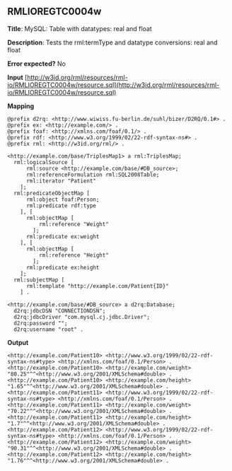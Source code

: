 ## RMLIOREGTC0004w

**Title**: MySQL: Table with datatypes: real and float

**Description**: Tests the rml:termType and datatype conversions: real and float

**Error expected?** No

**Input**
 [http://w3id.org/rml/resources/rml-io/RMLIOREGTC0004w/resource.sql](http://w3id.org/rml/resources/rml-io/RMLIOREGTC0004w/resource.sql)

**Mapping**
```
@prefix d2rq: <http://www.wiwiss.fu-berlin.de/suhl/bizer/D2RQ/0.1#> .
@prefix ex: <http://example.com/> .
@prefix foaf: <http://xmlns.com/foaf/0.1/> .
@prefix rdf: <http://www.w3.org/1999/02/22-rdf-syntax-ns#> .
@prefix rml: <http://w3id.org/rml/> .

<http://example.com/base/TriplesMap1> a rml:TriplesMap;
  rml:logicalSource [
      rml:source <http://example.com/base/#DB_source>;
      rml:referenceFormulation rml:SQL2008Table;
      rml:iterator "Patient"
    ];
  rml:predicateObjectMap [
      rml:object foaf:Person;
      rml:predicate rdf:type
    ], [
      rml:objectMap [
          rml:reference "Weight"
        ];
      rml:predicate ex:weight
    ], [
      rml:objectMap [
          rml:reference "Height"
        ];
      rml:predicate ex:height
    ];
  rml:subjectMap [
      rml:template "http://example.com/Patient{ID}"
    ] .

<http://example.com/base/#DB_source> a d2rq:Database;
  d2rq:jdbcDSN "CONNECTIONDSN";
  d2rq:jdbcDriver "com.mysql.cj.jdbc.Driver";
  d2rq:password "";
  d2rq:username "root" .

```

**Output**
```
<http://example.com/Patient10> <http://www.w3.org/1999/02/22-rdf-syntax-ns#type> <http://xmlns.com/foaf/0.1/Person> .
<http://example.com/Patient10> <http://example.com/weight> "80.25"^^<http://www.w3.org/2001/XMLSchema#double> .
<http://example.com/Patient10> <http://example.com/height> "1.65"^^<http://www.w3.org/2001/XMLSchema#double> .
<http://example.com/Patient11> <http://www.w3.org/1999/02/22-rdf-syntax-ns#type> <http://xmlns.com/foaf/0.1/Person> .
<http://example.com/Patient11> <http://example.com/weight> "70.22"^^<http://www.w3.org/2001/XMLSchema#double> .
<http://example.com/Patient11> <http://example.com/height> "1.7"^^<http://www.w3.org/2001/XMLSchema#double> .
<http://example.com/Patient12> <http://www.w3.org/1999/02/22-rdf-syntax-ns#type> <http://xmlns.com/foaf/0.1/Person> .
<http://example.com/Patient12> <http://example.com/weight> "90.31"^^<http://www.w3.org/2001/XMLSchema#double> .
<http://example.com/Patient12> <http://example.com/height> "1.76"^^<http://www.w3.org/2001/XMLSchema#double> .

```


